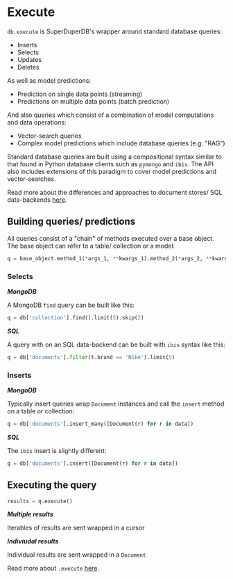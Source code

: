 # Execute

`db.execute` is SuperDuperDB's wrapper around standard database queries:

- Inserts
- Selects
- Updates
- Deletes

As well as model predictions:

- Prediction on single data points (streaming)
- Predictions on multiple data points (batch prediction)

And also queries which consist of a combination of model computations and data operations:

- Vector-search queries
- Complex model predictions which include database queries (e.g. "RAG")

Standard database queries are built using a compositional syntax similar to that found in Python database clients 
such as `pymongo` and `ibis`. The API also includes extensions of this paradigm to cover model predictions
and vector-searches.

Read more about the differences and approaches to document stores/ SQL data-backends [here](docs/data_integrations).

## Building queries/ predictions

All queries consist of a "chain" of methods executed over a base object. The base object 
can refer to a table/ collection or a model:

```python
q = base_object.method_1(*args_1, **kwargs_1).method_2(*args_2, **kwargs_2)....
```

### Selects

***MongoDB***

A MongoDB `find` query can be built like this:

```python
q = db['collection'].find().limit(5).skip(2)
```

***SQL***

A query with on an SQL data-backend can be built with `ibis` syntax like this:

```python
q = db['documents'].filter(t.brand == 'Nike').limit(5)
```

### Inserts

***MongoDB***

Typically insert queries wrap `Document` instances and call the `insert` method on a table or collection:

```python
q = db['documents'].insert_many([Document(r) for r in data])
```

***SQL***

The `ibis` insert is slightly different:

```python
q = db['documents'].insert([Document(r) for r in data])
```

## Executing the query


```python
results = q.execute()
```

***Multiple results***

Iterables of results are sent wrapped in a cursor

***Indiviudal results***

Individual results are sent wrapped in a `Document`

Read more about `.execute` [here](../execute_api/overview).